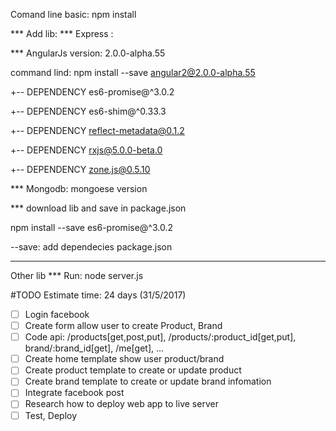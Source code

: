 Comand line basic: 
npm install

*** Add lib: 
*** Express : 

*** AngularJs version: 2.0.0-alpha.55

command lind: npm install --save angular2@2.0.0-alpha.55

+-- DEPENDENCY es6-promise@^3.0.2

+-- DEPENDENCY es6-shim@^0.33.3

+-- DEPENDENCY reflect-metadata@0.1.2

+-- DEPENDENCY rxjs@5.0.0-beta.0

+-- DEPENDENCY zone.js@0.5.10

*** Mongodb: mongoese version

*** download lib and save in package.json

npm install --save  es6-promise@^3.0.2

--save: add dependecies package.json 

************************************

Other lib
*** Run:
node server.js

#TODO
Estimate time: 24 days (31/5/2017)

- [ ] Login facebook
- [ ] Create form allow user to create Product, Brand
- [ ] Code api: /products[get,post,put], /products/:product_id[get,put], brand/:brand_id[get], /me[get], ...
- [ ] Create home template show user product/brand
- [ ] Create product template to create or update product
- [ ] Create brand template to create or update brand infomation
- [ ] Integrate facebook post
- [ ] Research how to deploy web app to live server
- [ ] Test, Deploy
